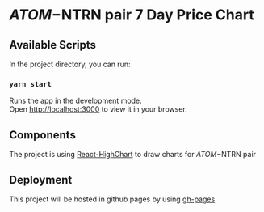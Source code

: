 # $ATOM-$NTRN pair 7 Day Price Chart

## Available Scripts

In the project directory, you can run:

### `yarn start`

Runs the app in the development mode.\
Open [http://localhost:3000](http://localhost:3000) to view it in your browser.

## Components

The project is using [React-HighChart](https://github.com/highcharts/highcharts-react) to draw charts for $ATOM-$NTRN pair


## Deployment

This project will be hosted in github pages by using [gh-pages](https://www.npmjs.com/package/gh-pages)